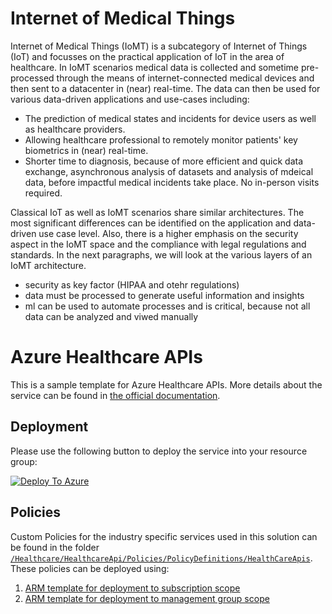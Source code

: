 # Internet of Medical Things

Internet of Medical Things (IoMT) is a subcategory of Internet of Things (IoT) and focusses on the practical application of IoT in the area of healthcare. In IoMT scenarios medical data is collected and sometime pre-processed through the means of internet-connected medical devices and then sent to a datacenter in (near) real-time. The data can then be used for various data-driven applications and use-cases including:

- The prediction of medical states and incidents for device users as well as healthcare providers.
- Allowing healthcare professional to remotely monitor patients' key biometrics in (near) real-time.
- Shorter time to diagnosis, because of more efficient and quick data exchange, asynchronous analysis of datasets and analysis of mdeical data, before impactful medical incidents take place. No in-person visits required.

Classical IoT as well as IoMT scenarios share similar architectures. The most significant differences can be identified on the application and data-driven use case level. Also, there is a higher emphasis on the security aspect in the IoMT space and the compliance with legal regulations and standards. In the next paragraphs, we will look at the various layers of an IoMT architecture.




- security as key factor (HIPAA and otehr regulations)
- data must be processed to generate useful information and insights
- ml can be used to automate processes and is critical, because not all data can be analyzed and viwed manually


# Azure Healthcare APIs

This is a sample template for Azure Healthcare APIs. More details about the service can be found in [the official documentation](https://docs.microsoft.com/en-us/azure/healthcare-apis/).

## Deployment

Please use the following button to deploy the service into your resource group:

[![Deploy To Azure](https://aka.ms/deploytoazurebutton)](#TODO)

## Policies

Custom Policies for the industry specific services used in this solution can be found in the folder [`/Healthcare/HealthcareApi/Policies/PolicyDefinitions/HealthCareApis`](/Healthcare/HealthcareApi/Policies/PolicyDefinitions/HealthCareApis). These policies can be deployed using:

1. [ARM template for deployment to subscription scope](/Healthcare/HealthcareApi/Policies/PolicyDefinitions/deploy.policyDefinition.sub.json)
2. [ARM template for deployment to management group scope](/Healthcare/HealthcareApi/Policies/PolicyDefinitions/deploy.policyDefinition.mg.json)
